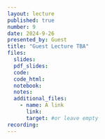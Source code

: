 ```yaml
---
layout: lecture
published: true
number: 9
date: 2024-9-26
presented_by: Guest
title: "Guest Lecture TBA"
files:
  slides:
  pdf_slides:
  code:
  code_html:
  notebook:
  notes:
  additional_files:
    - name: A link
      link:
      target: #or leave empty
recording:
---
```

